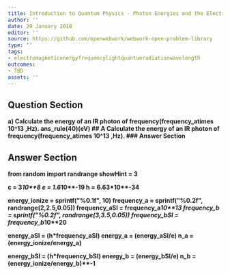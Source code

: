 ```yaml
---
title: Introduction to Quantum Physics - Photon Energies and the Electromagnetic Spectrum
author: ''
date: 29 January 2018
editor: ''
source: https://github.com/openwebwork/webwork-open-problem-library
type: ''
tags:
- electromagneticenergyfrequencylightquantumradiationwavelength
outcomes:
- TBD
assets: ''
---
```


## Question Section 

<b>
a) Calculate the energy of an IR photon of frequency(frequency_atimes 10^13 ,Hz).
ans_rule(40)(eV)
## A
Calculate the energy of an IR photon of frequency(frequency_atimes 10^13 ,Hz).
### Answer Section


## Answer Section

from random import randrange
showHint = 3

c = 3*10**8
e = 1.6*10**-19
h = 6.63*10**-34

energy_ionize = sprintf("%0.1f", 10)
frequency_a = sprintf("%0.2f", randrange(2,2.5,0.05))
frequency_aSI = frequency_a*10**13
frequency_b = sprintf("%0.2f", randrange(3,3.5,0.05))
frequency_bSI = frequency_b*10**20

energy_aSI = (h*frequency_aSI)
energy_a = (energy_aSI/e)
n_a = (energy_ionize/energy_a)

energy_bSI = (h*frequency_bSI)
energy_b = (energy_bSI/e)
n_b = (energy_ionize/energy_b)**-1